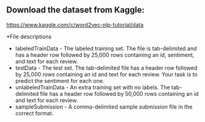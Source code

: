 ## Download the dataset from Kaggle:
https://www.kaggle.com/c/word2vec-nlp-tutorial/data

*File descriptions
  + labeledTrainData - The labeled training set. The file is tab-delimited and has a header row followed by 25,000 rows containing an id, sentiment, and text for each review.  
  + testData - The test set. The tab-delimited file has a header row followed by 25,000 rows containing an id and text for each review. Your task is to predict the sentiment for each one. 
  + unlabeledTrainData - An extra training set with no labels. The tab-delimited file has a header row followed by 50,000 rows containing an id and text for each review. 
  + sampleSubmission - A comma-delimited sample submission file in the correct format.
